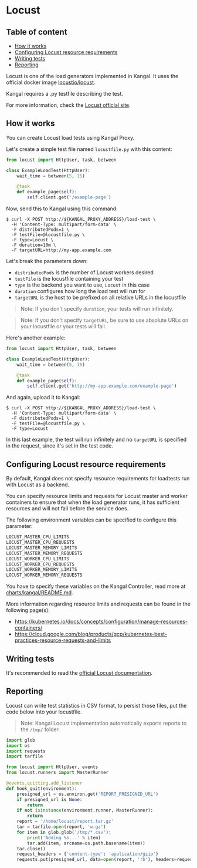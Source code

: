 # Locust

## Table of content
- [How it works](#how-it-works)
- [Configuring Locust resource requirements](#configuring-locust-resource-requirements)
- [Writing tests](#writing-tests)
- [Reporting](#reporting)

Locust is one of the load generators implemented in Kangal. It uses the official docker image [locustio/locust](https://hub.docker.com/r/locustio/locust).

Kangal requires a .py testfile describing the test.

For more information, check the [Locust official site](https://locust.io/).

## How it works
You can create Locust load tests using Kangal Proxy.

Let's create a simple test file named `locustfile.py` with this content:
```python
from locust import HttpUser, task, between

class ExampleLoadTest(HttpUser):
    wait_time = between(5, 15)

    @task
    def example_page(self):
        self.client.get('/example-page')
```

Now, send this to Kangal using this command:
```shell
$ curl -X POST http://${KANGAL_PROXY_ADDRESS}/load-test \
  -H 'Content-Type: multipart/form-data' \
  -F distributedPods=1 \
  -F testFile=@locustfile.py \
  -F type=Locust \
  -F duration=10m \
  -F targetURL=http://my-app.example.com
```

Let's break the parameters down:

- `distributedPods` is the number of Locust workers desired
- `testFile` is the locustfile containing your test
- `type` is the backend you want to use, `Locust` in this case
- `duration` configures how long the load test will run for
- `targetURL` is the host to be prefixed on all relative URLs in the locustfile

> Note: If you don't specify `duration`, your tests will run infinitely.
<!-- comment -->

> Note: If you don't specify `targetURL`, be sure to use absolute URLs on your locustfile or your tests will fail.

Here's another example:
```python
from locust import HttpUser, task, between

class ExampleLoadTest(HttpUser):
    wait_time = between(5, 15)

    @task
    def example_page(self):
        self.client.get('http://my-app.example.com/example-page')
```

And again, upload it to Kangal:
```shell
$ curl -X POST http://${KANGAL_PROXY_ADDRESS}/load-test \
  -H 'Content-Type: multipart/form-data' \
  -F distributedPods=1 \
  -F testFile=@locustfile.py \
  -F type=Locust
```

In this last example, the test will run infinitely and no `targetURL` is specified in the request, since it's set in the test code.

## Configuring Locust resource requirements
By default, Kangal does not specify resource requirements for loadtests run with Locust as a backend.

You can specify resource limits and requests for Locust master and worker containers to ensure that when the load generator runs, it has sufficient resources and will not fail before the service does.

The following environment variables can be specified to configure this parameter:

```bash
LOCUST_MASTER_CPU_LIMITS
LOCUST_MASTER_CPU_REQUESTS
LOCUST_MASTER_MEMORY_LIMITS
LOCUST_MASTER_MEMORY_REQUESTS
LOCUST_WORKER_CPU_LIMITS
LOCUST_WORKER_CPU_REQUESTS
LOCUST_WORKER_MEMORY_LIMITS
LOCUST_WORKER_MEMORY_REQUESTS
```

You have to specify these variables on the Kangal Controller, read more at [charts/kangal/README.md](https://github.com/hellofresh/kangal/blob/master/charts/kangal/README.md#kangal-controller-locust-specific).

More information regarding resource limits and requests can be found in the following page(s):

- <https://kubernetes.io/docs/concepts/configuration/manage-resources-containers/>
- <https://cloud.google.com/blog/products/gcp/kubernetes-best-practices-resource-requests-and-limits>

## Writing tests
It's recommended to read the [official Locust documentation](https://docs.locust.io/en/stable/writing-a-locustfile.html).

## Reporting
Locust can write test statistics in CSV format, to persist those files, put the code below into your locustfile.

> Note: Kangal Locust implementation automatically exports reports to the `/tmp/` folder.

```python
import glob
import os
import requests
import tarfile

from locust import HttpUser, events
from locust.runners import MasterRunner

@events.quitting.add_listener
def hook_quit(environment):
    presigned_url = os.environ.get('REPORT_PRESIGNED_URL')
    if presigned_url is None:
        return
    if not isinstance(environment.runner, MasterRunner):
        return
    report = '/home/locust/report.tar.gz'
    tar = tarfile.open(report, 'w:gz')
    for item in glob.glob('/tmp/*.csv'):
        print('Adding %s...' % item)
        tar.add(item, arcname=os.path.basename(item))
    tar.close()
    request_headers = {'content-type': 'application/gzip'}
    requests.put(presigned_url, data=open(report, 'rb'), headers=request_headers)
```
